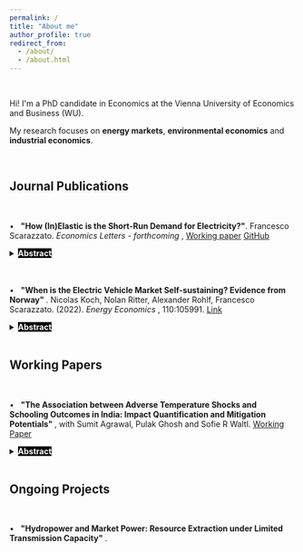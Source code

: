 ```yaml
---
permalink: /
title: "About me"
author_profile: true
redirect_from: 
  - /about/
  - /about.html
---
```

<style>
mark {
  background-color: black;
  color: white;
  text-decoration-color: white;
}

div {
  text-align: justify;
}

</style>

<br>

Hi! I'm a PhD candidate in Economics at the Vienna University of Economics and Business (WU). 

My research focuses on **energy markets**, **environmental economics** and **industrial economics**.

<br>


Journal Publications
------

<br>

&#x2022; &nbsp; <b> "How (In)Elastic is the Short-Run Demand for Electricity?"</b>. Francesco Scarazzato. <i> Economics Letters - forthcoming </i>, [Working paper](https://fscarazzato.github.io/files/Scarazzato_2025_HowInElastic.pdf) [GitHub](https://github.com/fscarazzato/Short-RunElectricityDemand)

<details>

<summary> <mark><b> Abstract </b></mark> </summary>

<br>

<font size="3"> <i> This paper examines how the aggregate demand for electricity responds to changes in hourly wholesale market prices. I focus on a hydropower-rich country and use data on
imported wind energy and accumulated precipitation as instruments for price. Using data from Switzerland from 2016 to 2023, I find that both instruments have a strong and
significant price-depressing effect, and I estimate the price elasticity of aggregate demand to be -0.1. However, this responsiveness is entirely driven by the consumption of storage systems and power plants, while end-user demand remains perfectly inelastic to price fluctuations in the short-run. </i> </font>

</details>

<br>



<br>

&#x2022; &nbsp; <b> "When is the Electric Vehicle Market Self-sustaining? Evidence from Norway" </b>.
Nicolas Koch, Nolan Ritter, Alexander Rohlf, Francesco Scarazzato. (2022). <i> Energy Economics </i>, 110:105991. <a href="https://doi.org/10.1016/j.eneco.2022.105991"> Link </a>

<details>

<summary> <mark><b> Abstract </b></mark> </summary>

<br>

<font size="3"> <i> This paper investigates whether the world’s most mature electric vehicle (EV) market in Norway has overcome critical mass constraints and can achieve sustainable long-term equilibria without subsidies. We estimate a structural model that allows for multiple equilibria emerging from the interdependence between EV demand and charging station supply. We first estimate the resulting indirect network effects using an instrumental variable approach. Then, we simulate long-term market outcomes for each of the 422 Norwegian municipalities. We find that almost 20% of all municipalities faced critical mass constraints in the earliest stage of the market. Half of them are effectively trapped in a zero-adoption equilibrium. However, in the maturing market, all municipalities have passed critical mass. Overall, about 60% of the Norwegian population now lives in municipalities with a high-adoption equilibrium, even if subsidies were removed. This suggests that critical mass constraints do no longer justify the provision of subsidies. </i> </font>

</details>

<br>


Working Papers
------



<br>

&#x2022; &nbsp; <b> "The Association between Adverse Temperature Shocks and Schooling Outcomes in India: Impact Quantification and Mitigation Potentials" </b>, 
with Sumit Agrawal, Pulak Ghosh and Sofie R Waltl. <a href="https://sofiewaltl.com/wp-content/uploads/2024/09/india.pdf"> Working Paper </a>

<details>

<summary> <mark><b> Abstract </b></mark> </summary>

<br>

<font size="3"> <i> Does extreme heat adversely affect the educational outcomes of kids in India? To address this question, we link results in the Indian Upper Primary Level Examination to information on local weather conditions, air pollution, and vegetation density sourced from remote sensing data. This link is established by precisely geo-coding school addresses. The panel structure of our data allows us to track the success of students attending the same school over four years, while accounting for any time-invariant school- or location-specific attributes.
Our analysis reveals that both cumulative heat exposure and exposure to higher temperatures during examinations adversely affect students' performance. A constant increase in temperature by merely 0.5°C results in a drop in the number of students passing the exam by approximately 2% and a drop in the number of highest grades ("distinctions") of almost 15%, hinting towards a sizable potential loss in human capital. 
We find that the negative impact on exam pass rates intensifies with higher temperature ranges, with the effect being largest on days with maximum temperatures exceeding 40°C. Furthermore, we show that vegetation in the proximity of schools has a strong mitigating effect that increases with forest cover density: given an area of about 80 hectares around each school, 2.6 hectare of forest would offset the impact of an increase in temperature by 1°C on the probability of passing the exam, and 9.5 hectares would offset the effect of a 1°C increase, on the probability of achieving a distinction.
These findings suggest that increasing vegetation in the vicinity of schools is a valid policy recommendation to soften the adverse impacts of extreme heat on adverse educational outcomes, and adapt to expected long-term changes in climate. </i> </font>

</details>

<br>



Ongoing Projects
------

<br>


&#x2022; &nbsp; <b> "Hydropower and Market Power: Resource Extraction under Limited Transmission Capacity" </b>.